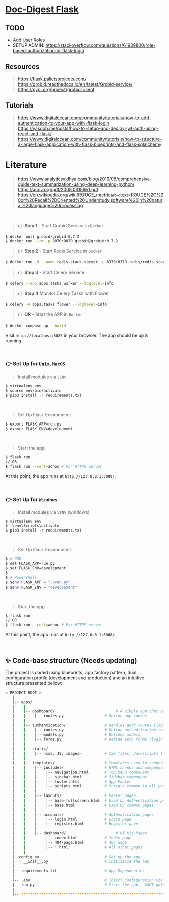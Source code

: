 # [Doc-Digest Flask](https://github.com/LoganOneal/doc-digest)

## TODO 
- Add User Roles
- SETUP ADMIN: https://stackoverflow.com/questions/61939800/role-based-authorization-in-flask-login

## Resources
> https://flask.palletsprojects.com/
>https://grobid.readthedocs.io/en/latest/Grobid-service/
> https://pypi.org/project/grobid-client

## Tutorials 
> https://www.digitalocean.com/community/tutorials/how-to-add-authentication-to-your-app-with-flask-login
> https://yasoob.me/posts/how-to-setup-and-deploy-jwt-auth-using-react-and-flask/
> https://www.digitalocean.com/community/tutorials/how-to-structure-a-large-flask-application-with-flask-blueprints-and-flask-sqlalchemy

# Literature 
> https://www.analyticsvidhya.com/blog/2019/06/comprehensive-guide-text-summarization-using-deep-learning-python/
> https://arxiv.org/pdf/2008.03156v1.pdf
> https://en.wikipedia.org/wiki/ROUGE_(metric)#:~:text=ROUGE%2C%20or%20Recall%2DOriented%20Understudy,software%20in%20natural%20language%20processing.

<br />

> 👉 **Step 1** - Start Grobid Service in `Docker`

```bash
$ docker pull grobid/grobid:0.7.2
$ docker run --rm -p 8070:8070 grobid/grobid:0.7.2
```

> 👉 **Step 2** - Start Redis Service in `Docker`

```bash
$ docker run -d --name redis-stack-server -p 6379:6379 redis/redis-stack-server:latest
```


> 👉 **Step 3** - Start Celery Service

```bash
$ celery --app apps.tasks worker --loglevel=info
```


> 👉 **Step 4** Monitor Celery Tasks with Flower

```bash
$ celery -A apps.tasks flower --loglevel=info
```

> 👉 **OR** - Start the APP in `Docker`

```bash
$ docker-compose up --build 
```

Visit `http://localhost:5085` in your browser. The app should be up & running.

<br />

### 👉 Set Up for `Unix`, `MacOS` 

> Install modules via `VENV`  

```bash
$ virtualenv env
$ source env/bin/activate
$ pip3 install -r requirements.txt
```

<br />

> Set Up Flask Environment

```bash
$ export FLASK_APP=run.py
$ export FLASK_ENV=development
```

<br />

> Start the app

```bash
$ flask run
// OR
$ flask run --cert=adhoc # For HTTPS server
```

At this point, the app runs at `http://127.0.0.1:5000/`. 

<br />

### 👉 Set Up for `Windows` 

> Install modules via `VENV` (windows) 

```
$ virtualenv env
$ .\env\Scripts\activate
$ pip3 install -r requirements.txt
```

<br />

> Set Up Flask Environment

```bash
$ # CMD 
$ set FLASK_APP=run.py
$ set FLASK_ENV=development
$
$ # Powershell
$ $env:FLASK_APP = ".\run.py"
$ $env:FLASK_ENV = "development"
```

<br />

> Start the app

```bash
$ flask run
// OR
$ flask run --cert=adhoc # For HTTPS server
```

At this point, the app runs at `http://127.0.0.1:5000/`. 

<br />

## ✨ Code-base structure (Needs updating)

The project is coded using blueprints, app factory pattern, dual configuration profile (development and production) and an intuitive structure presented bellow:

```bash
< PROJECT ROOT >
   |
   |-- apps/
   |    |
   |    |-- dashboard/                           # A simple app that serve HTML files
   |    |    |-- routes.py                  # Define app routes
   |    |
   |    |-- authentication/                 # Handles auth routes (login and register)
   |    |    |-- routes.py                  # Define authentication routes  
   |    |    |-- models.py                  # Defines models  
   |    |    |-- forms.py                   # Define auth forms (login and register) 
   |    |
   |    |-- static/
   |    |    |-- <css, JS, images>          # CSS files, Javascripts files
   |    |
   |    |-- templates/                      # Templates used to render pages
   |    |    |-- includes/                  # HTML chunks and components
   |    |    |    |-- navigation.html       # Top menu component
   |    |    |    |-- sidebar.html          # Sidebar component
   |    |    |    |-- footer.html           # App Footer
   |    |    |    |-- scripts.html          # Scripts common to all pages
   |    |    |
   |    |    |-- layouts/                   # Master pages
   |    |    |    |-- base-fullscreen.html  # Used by Authentication pages
   |    |    |    |-- base.html             # Used by common pages
   |    |    |
   |    |    |-- accounts/                  # Authentication pages
   |    |    |    |-- login.html            # Login page
   |    |    |    |-- register.html         # Register page
   |    |    |
   |    |    |-- dashboard/                      # UI Kit Pages
   |    |         |-- index.html            # Index page
   |    |         |-- 404-page.html         # 404 page
   |    |         |-- *.html                # All other pages
   |    |    
   |  config.py                             # Set up the app
   |    __init__.py                         # Initialize the app
   |
   |-- requirements.txt                     # App Dependencies
   |
   |-- .env                                 # Inject Configuration via Environment
   |-- run.py                               # Start the app - WSGI gateway
   |
   |-- ************************************************************************
```

<br />
